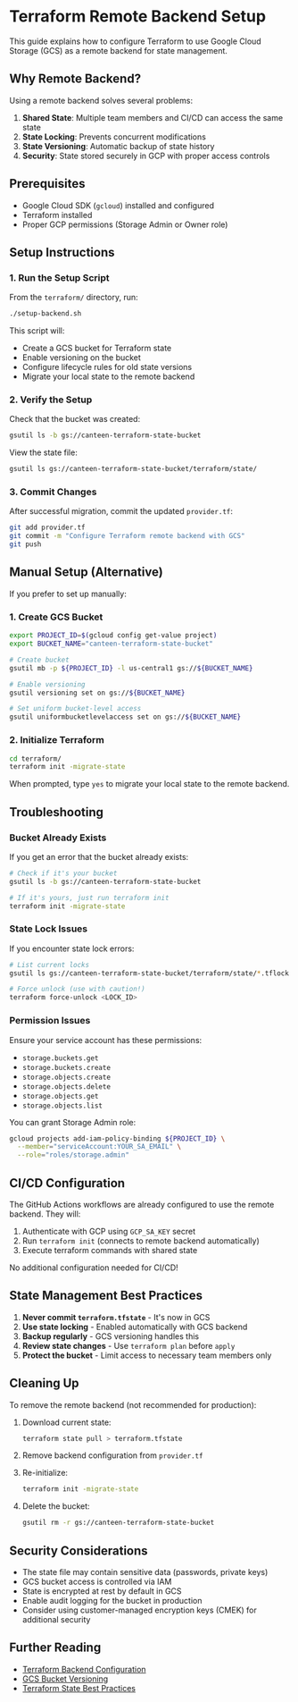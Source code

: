 # Terraform Remote Backend Setup

This guide explains how to configure Terraform to use Google Cloud Storage (GCS) as a remote backend for state management.

## Why Remote Backend?

Using a remote backend solves several problems:

1. **Shared State**: Multiple team members and CI/CD can access the same state
2. **State Locking**: Prevents concurrent modifications
3. **State Versioning**: Automatic backup of state history
4. **Security**: State stored securely in GCP with proper access controls

## Prerequisites

- Google Cloud SDK (`gcloud`) installed and configured
- Terraform installed
- Proper GCP permissions (Storage Admin or Owner role)

## Setup Instructions

### 1. Run the Setup Script

From the `terraform/` directory, run:

```bash
./setup-backend.sh
```

This script will:
- Create a GCS bucket for Terraform state
- Enable versioning on the bucket
- Configure lifecycle rules for old state versions
- Migrate your local state to the remote backend

### 2. Verify the Setup

Check that the bucket was created:

```bash
gsutil ls -b gs://canteen-terraform-state-bucket
```

View the state file:

```bash
gsutil ls gs://canteen-terraform-state-bucket/terraform/state/
```

### 3. Commit Changes

After successful migration, commit the updated `provider.tf`:

```bash
git add provider.tf
git commit -m "Configure Terraform remote backend with GCS"
git push
```

## Manual Setup (Alternative)

If you prefer to set up manually:

### 1. Create GCS Bucket

```bash
export PROJECT_ID=$(gcloud config get-value project)
export BUCKET_NAME="canteen-terraform-state-bucket"

# Create bucket
gsutil mb -p ${PROJECT_ID} -l us-central1 gs://${BUCKET_NAME}

# Enable versioning
gsutil versioning set on gs://${BUCKET_NAME}

# Set uniform bucket-level access
gsutil uniformbucketlevelaccess set on gs://${BUCKET_NAME}
```

### 2. Initialize Terraform

```bash
cd terraform/
terraform init -migrate-state
```

When prompted, type `yes` to migrate your local state to the remote backend.

## Troubleshooting

### Bucket Already Exists

If you get an error that the bucket already exists:

```bash
# Check if it's your bucket
gsutil ls -b gs://canteen-terraform-state-bucket

# If it's yours, just run terraform init
terraform init -migrate-state
```

### State Lock Issues

If you encounter state lock errors:

```bash
# List current locks
gsutil ls gs://canteen-terraform-state-bucket/terraform/state/*.tflock

# Force unlock (use with caution!)
terraform force-unlock <LOCK_ID>
```

### Permission Issues

Ensure your service account has these permissions:
- `storage.buckets.get`
- `storage.buckets.create`
- `storage.objects.create`
- `storage.objects.delete`
- `storage.objects.get`
- `storage.objects.list`

You can grant Storage Admin role:

```bash
gcloud projects add-iam-policy-binding ${PROJECT_ID} \
  --member="serviceAccount:YOUR_SA_EMAIL" \
  --role="roles/storage.admin"
```

## CI/CD Configuration

The GitHub Actions workflows are already configured to use the remote backend. They will:

1. Authenticate with GCP using `GCP_SA_KEY` secret
2. Run `terraform init` (connects to remote backend automatically)
3. Execute terraform commands with shared state

No additional configuration needed for CI/CD!

## State Management Best Practices

1. **Never commit `terraform.tfstate`** - It's now in GCS
2. **Use state locking** - Enabled automatically with GCS backend
3. **Backup regularly** - GCS versioning handles this
4. **Review state changes** - Use `terraform plan` before `apply`
5. **Protect the bucket** - Limit access to necessary team members only

## Cleaning Up

To remove the remote backend (not recommended for production):

1. Download current state:
   ```bash
   terraform state pull > terraform.tfstate
   ```

2. Remove backend configuration from `provider.tf`

3. Re-initialize:
   ```bash
   terraform init -migrate-state
   ```

4. Delete the bucket:
   ```bash
   gsutil rm -r gs://canteen-terraform-state-bucket
   ```

## Security Considerations

- The state file may contain sensitive data (passwords, private keys)
- GCS bucket access is controlled via IAM
- State is encrypted at rest by default in GCS
- Enable audit logging for the bucket in production
- Consider using customer-managed encryption keys (CMEK) for additional security

## Further Reading

- [Terraform Backend Configuration](https://www.terraform.io/docs/language/settings/backends/gcs.html)
- [GCS Bucket Versioning](https://cloud.google.com/storage/docs/object-versioning)
- [Terraform State Best Practices](https://www.terraform.io/docs/language/state/index.html)
